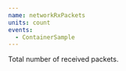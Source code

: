 ```yaml
---
name: networkRxPackets
units: count
events:
  - ContainerSample
---
```


Total number of received packets.